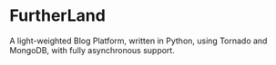 # FurtherLand
A light-weighted Blog Platform, written in Python, using Tornado and MongoDB, with fully asynchronous support.
